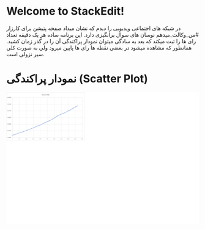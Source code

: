 # Welcome to StackEdit!

در شبکه های اجتماعی ویدیویی را دیدم که نشان میداد صفحه پتیشن برای کارزار #من_وکالت_میدهم نوسان های سوال برانگیزی دارد. این برنامه ساده هر یک دقیقه تعداد رای ها را ثبت میکند که بعد به سادگی میتوان نمودار پراکندگی آن را در گذر زمان کشید.
همانطور که مشاهده میشود در بعضی نقطه ها رای ها پایین میرود ولی به صورت کلی سیر نزولی است.

# نمودار پراکندگی (Scatter Plot)

![scatter-plot](./iran.png)

